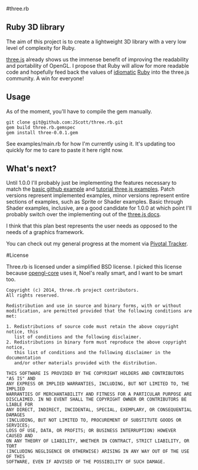 #three.rb

## Ruby 3D library

The aim of this project is to create a lightweight 3D library with a very low level of complexity for Ruby.

[three.js](https://github.com/mrdoob/three.js/) already shows us the immense benefit of improving the readability and portability of OpenGL. I propose that Ruby will allow for more readable code and hopefully feed back the values of [idiomatic](http://rubylove.io/howto/2013/11/23/idomatic-ruby-1/) [Ruby](http://davidraffauf.com/2013/01/30/writing-more-idiomatic-ruby-code/) into the three.js community. A win for everyone!

## Usage

As of the moment, you'll have to compile the gem manually.

```
git clone git@github.com:JScott/three.rb.git
gem build three.rb.gemspec
gem install three-0.0.1.gem
```

See examples/main.rb for how I'm currently using it. It's updating too quickly for me to care to paste it here right now.

## What's next?

Until 1.0.0 I'll probably just be implementing the features necessary to match the [basic github example](https://github.com/mrdoob/three.js/blob/master/README.md) and [tutorial three.js examples](http://stemkoski.github.io/Three.js/). Patch versions represent implemented examples, minor versions represent entire sections of examples, such as Sprite or Shader examples. Basic through Shader examples, inclusive, are a good candidate for 1.0.0 at which point I'll probably switch over the implementing out of the [three.js docs](http://threejs.org/docs/).

I think that this plan best represents the user needs as opposed to the needs of a graphics framework.

You can check out my general progress at the moment via [Pivotal Tracker](https://www.pivotaltracker.com/s/projects/1036286).

#License

Three.rb is licensed under a simplified BSD license. I picked this license because [opengl-core](https://github.com/nilium/ruby-opengl) uses it, Noel's really smart, and I want to be smart too.

    Copyright (c) 2014, three.rb project contributors.
    All rights reserved.

    Redistribution and use in source and binary forms, with or without
    modification, are permitted provided that the following conditions are met:

    1. Redistributions of source code must retain the above copyright notice, this
       list of conditions and the following disclaimer.
    2. Redistributions in binary form must reproduce the above copyright notice,
       this list of conditions and the following disclaimer in the documentation
       and/or other materials provided with the distribution. 

    THIS SOFTWARE IS PROVIDED BY THE COPYRIGHT HOLDERS AND CONTRIBUTORS "AS IS" AND
    ANY EXPRESS OR IMPLIED WARRANTIES, INCLUDING, BUT NOT LIMITED TO, THE IMPLIED
    WARRANTIES OF MERCHANTABILITY AND FITNESS FOR A PARTICULAR PURPOSE ARE
    DISCLAIMED. IN NO EVENT SHALL THE COPYRIGHT OWNER OR CONTRIBUTORS BE LIABLE FOR
    ANY DIRECT, INDIRECT, INCIDENTAL, SPECIAL, EXEMPLARY, OR CONSEQUENTIAL DAMAGES
    (INCLUDING, BUT NOT LIMITED TO, PROCUREMENT OF SUBSTITUTE GOODS OR SERVICES;
    LOSS OF USE, DATA, OR PROFITS; OR BUSINESS INTERRUPTION) HOWEVER CAUSED AND
    ON ANY THEORY OF LIABILITY, WHETHER IN CONTRACT, STRICT LIABILITY, OR TORT
    (INCLUDING NEGLIGENCE OR OTHERWISE) ARISING IN ANY WAY OUT OF THE USE OF THIS
    SOFTWARE, EVEN IF ADVISED OF THE POSSIBILITY OF SUCH DAMAGE.
